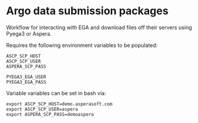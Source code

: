 # Argo data submission packages

Workflow for interacting with EGA and download files off their servers using Pyega3 or Aspera.

Requires the following environment variables to be populated:
```
ASCP_SCP_HOST
ASCP_SCP_USER
ASPERA_SCP_PASS

PYEGA3_EGA_USER
PYEGA3_EGA_PASS
```
Variable variables can be set in bash via:
```
export ASCP_SCP_HOST=demo.asperasoft.com
export ASCP_SCP_USER=aspera
export ASPERA_SCP_PASS=demoaspera
```
